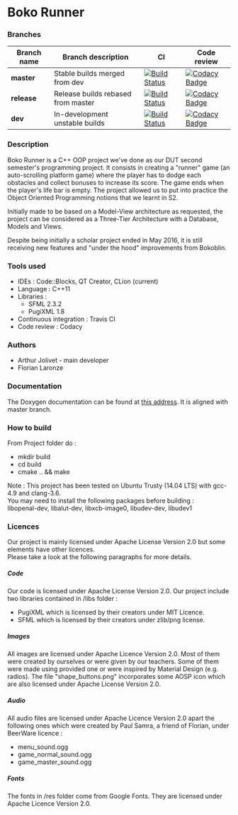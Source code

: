 # Boko Runner #

### Branches ###
| Branch name | Branch description |     CI     |   Code review    |
| ----------- | ------------------ | ---------- | ---------------- |
| **master**  | Stable builds merged from dev | [![Build Status](https://travis-ci.org/Bokoblin/DUTS2-POO-ProjetRunner.svg?branch=master)](https://travis-ci.org/Bokoblin/DUTS2-POO-ProjetRunner) | [![Codacy Badge](https://api.codacy.com/project/badge/Grade/b75a85177a7e42e288b9df67f5a6c0db?branch=master)](https://www.codacy.com/app/Bokoblin/DUTS2-POO-ProjetRunner?utm_source=github.com&amp;utm_medium=referral&amp;utm_content=Bokoblin/DUTS2-POO-ProjetRunner&amp;utm_campaign=Badge_Grade) 
| **release** | Release builds rebased from master | [![Build Status](https://travis-ci.org/Bokoblin/DUTS2-POO-ProjetRunner.svg?branch=release)](https://travis-ci.org/Bokoblin/DUTS2-POO-ProjetRunner) | [![Codacy Badge](https://api.codacy.com/project/badge/Grade/b75a85177a7e42e288b9df67f5a6c0db?branch=release)](https://www.codacy.com/app/Bokoblin/DUTS2-POO-ProjetRunner?utm_source=github.com&amp;utm_medium=referral&amp;utm_content=Bokoblin/DUTS2-POO-ProjetRunner&amp;utm_campaign=Badge_Grade)
| **dev** | In-development unstable builds | [![Build Status](https://travis-ci.org/Bokoblin/DUTS2-POO-ProjetRunner.svg?branch=dev)](https://travis-ci.org/Bokoblin/DUTS2-POO-ProjetRunner) | [![Codacy Badge](https://api.codacy.com/project/badge/Grade/b75a85177a7e42e288b9df67f5a6c0db?branch=dev)](https://www.codacy.com/app/Bokoblin/DUTS2-POO-ProjetRunner?utm_source=github.com&amp;utm_medium=referral&amp;utm_content=Bokoblin/DUTS2-POO-ProjetRunner&amp;utm_campaign=Badge_Grade)|

### Description ###

Boko Runner is a C++ OOP project we've done as our DUT second semester's programming project.
It consists in creating a "runner" game (an auto-scrolling platform game) where the player 
has to dodge each obstacles and collect bonuses to increase its score. The game ends when the player's life bar is empty.
The project allowed us to put into practice the Object Oriented Programming notions that we learnt in S2.

Initially made to be based on a Model-View architecture as requested, the project can be considered as 
a Three-Tier Architecture with a Database, Models and Views. 

Despite being initially a scholar project ended in May 2016, it is still receiving new features 
and "under the hood" improvements from Bokoblin.


### Tools used ###

* IDEs : Code::Blocks, QT Creator, CLion (current)
* Language : C++11
* Libraries : 
  * SFML 2.3.2
  * PugiXML 1.8
* Continuous integration : Travis CI
* Code review : Codacy


### Authors ###

* Arthur Jolivet - main developer
* Florian Laronze


### Documentation ###

The Doxygen documentation can be found at 
[this address](https://bokoblin.github.io/DUTS2-POO-ProjetRunner/). It is aligned with master branch.


### How to build ###

From Project folder do :
  - mkdir build
  - cd build
  - cmake .. && make
  
Note : This project has been tested on Ubuntu Trusty (14.04 LTS) with gcc-4.9 and clang-3.6.<br>
You may need to install the following packages before building : <br>
libopenal-dev, libalut-dev, libxcb-image0, libudev-dev, libudev1


### Licences ###

Our project is mainly licensed under Apache License Version 2.0 but some elements have other licences.<br>
Please take a look at the following paragraphs for more details.


##### Code #####

Our code is licensed under Apache License Version 2.0.
Our project include two libraries contained in /libs folder : 
* PugiXML which is licensed by their creators under MIT Licence.
* SFML which is licensed by their creators under zlib/png license.


##### Images #####

All images are licensed under Apache Licence Version 2.0.
Most of them were created by ourselves or were given by our teachers.
Some of them were made using provided one or were inspired by Material Design (e.g. radios).
The file "shape_buttons.png" incorporates some AOSP icon which are also licensed under Apache License Version 2.0.


##### Audio #####

All audio files are licensed under Apache Licence Version 2.0 apart the following ones which were created by Paul Samra, 
a friend of Florian, under BeerWare licence :
- menu_sound.ogg
- game_normal_sound.ogg
- game_master_sound.ogg


##### Fonts #####

The fonts in /res folder come from Google Fonts. They are licensed under Apache Licence Version 2.0.

